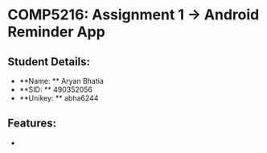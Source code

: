 # COMP5216: Assignment 1 -> Android Reminder App

## Student Details:
- **Name: ** Aryan Bhatia 
- **SID: ** 490352056
- **Unikey: ** abha6244

## Features:
- 